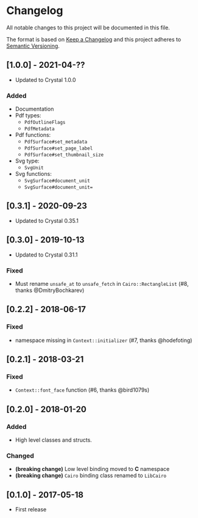 # Changelog
All notable changes to this project will be documented in this file.

The format is based on [Keep a Changelog](http://keepachangelog.com/)
and this project adheres to [Semantic Versioning](http://semver.org/).

## [1.0.0] - 2021-04-??
- Updated to Crystal 1.0.0
### Added
- Documentation
- Pdf types:
  - `PdfOutlineFlags`
  - `PdfMetadata`
- Pdf functions:
  - `PdfSurface#set_metadata`
  - `PdfSurface#set_page_label`
  - `PdfSurface#set_thumbnail_size`
- Svg type:
  - `SvgUnit`
- Svg functions:
  - `SvgSurface#document_unit`
  - `SvgSurface#document_unit=`

## [0.3.1] - 2020-09-23
- Updated to Crystal 0.35.1

## [0.3.0] - 2019-10-13
- Updated to Crystal 0.31.1
### Fixed
 - Must rename `unsafe_at` to `unsafe_fetch` in `Cairo::RectangleList` (#8, thanks @DmitryBochkarev)

## [0.2.2] - 2018-06-17
### Fixed
- namespace missing in `Context::initializer` (#7, thanks @hodefoting)

## [0.2.1] - 2018-03-21
### Fixed
- `Context::font_face` function (#6, thanks @bird1079s)

## [0.2.0] - 2018-01-20
### Added
- High level classes and structs.
### Changed
- **(breaking change)** Low level binding moved to **C** namespace
- **(breaking change)** `Cairo` binding class renamed to `LibCairo`

## [0.1.0] - 2017-05-18
- First release
